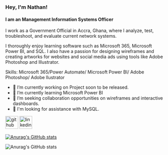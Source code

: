 ### Hey, I'm Nathan!

#### I am an Management Information Systems Officer 

I work as a Government Official in Accra, Ghana, where I analyze, test, troubleshoot, and evaluate current network systems.

I thoroughly enjoy learning software such as Microsoft 365, Microsoft Power BI, and SQL. I also have a passion for designing wireframes and creating artworks for websites and social media ads using tools like Adobe Photoshop and Illustrator. 

Skills: Microsoft 365/Power Automate/ Microsoft Power BI/ Adobe Photoshop/ Adobe llustrator

- 🔭 I’m currently working on Project soon to be released. 
- 🌱 I’m currently learning Microsoft Power BI  
- 👯 I’m seeking collaboration opportunities on wireframes and interactive dashboards.
- 🤔 I'm looking for assistance with MySQL.


[<img src='https://cdn.jsdelivr.net/npm/simple-icons@3.0.1/icons/github.svg' alt='github' height='40'>](https://github.com/NATHANDA39)  [<img src='https://cdn.jsdelivr.net/npm/simple-icons@3.0.1/icons/linkedin.svg' alt='linkedin' height='40'>](https://www.linkedin.com/in/https://www.linkedin.com/in/nathan-lartey//)  

[![Anurag's GitHub stats](https://github-readme-stats.vercel.app/api?username=nATHANDA39)](https://github.com/anuraghazra/github-readme-stats)

![Anurag's GitHub stats](https://github-readme-stats.vercel.app/api?username=nathanda39&show_icons=true&theme=transparent)


